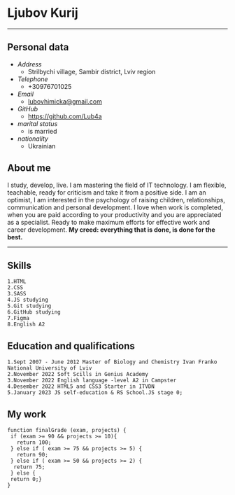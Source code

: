  **Ljubov Kurij**
=========
****************************
Personal data
-----
+ *Address*
    + Strilbychi village, Sambir district, Lviv region
+ *Telephone*
   +  +30976701025
+ *Email*
    + lubovhimicka@gmail.com
+ *GitHub*
   +  https://github.com/Lub4a
+ *marital status*
    + is married
+ *nationality*
   + Ukrainian

About me
------
I study, develop, live.
I am mastering the field of IT technology. I am flexible, teachable, ready for criticism and take it from a positive side. I am an optimist, I am interested in the psychology of raising children, relationships, communication and personal development.
I love when work is completed, when you are paid according to your productivity and you are appreciated as a specialist. Ready to make maximum efforts for effective work and career development.
**My creed:
everything that is done, is done for the best.**
*************************
Skills
--------
    1.HTML
    2.CSS
    3.SASS
    4.JS studying
    5.Git studying
    6.GitHub studying
    7.Figma
    8.English A2

Education and qualifications
--------
    1.Sept 2007 - June 2012 Master of Biology and Chemistry Ivan Franko National University of Lviv
    2.November 2022 Soft Scills in Genius Academy
    3.November 2022 English language -level A2 in Campster
    4.Desember 2022 HTML5 and CSS3 Starter in ITVDN
    5.January 2023 JS self-education & RS School.JS stage 0;

My work
 ------
 ```
function finalGrade (exam, projects) {
  if (exam >= 90 && projects >= 10){
    return 100;
  } else if ( exam >= 75 && projects >= 5) {
    return 90;
  } else if ( exam >= 50 && projects >= 2) {
   return 75;
  } else {
  return 0;}
}
```